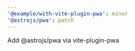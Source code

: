 ```yaml
---
'@example/with-vite-plugin-pwa': minor
'@astrojs/pwa': patch
---
```


Add @astrojs/pwa via vite-plugin-pwa
